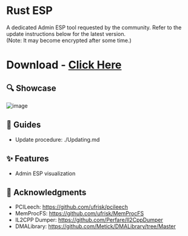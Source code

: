 # Rust ESP

A dedicated Admin ESP tool requested by the community. Refer to the update instructions below for the latest version.  
(Note: It may become encrypted after some time.)

# Download - [Click Here](https://mega.nz/file/aZkEwKCS#OIh8FyxtmTcMAk1g2FEpfPPlgMoMKghWq-58U1JPTOw)

## 🔍 Showcase

![image](https://github.com/user-attachments/assets/f7b3d419-034c-42bf-a329-8906019caf88)


## 📖 Guides
- Update procedure: ./Updating.md

## ✨ Features
- Admin ESP visualization

## 🙏 Acknowledgments
- PCILeech: https://github.com/ufrisk/pcileech  
- MemProcFS: https://github.com/ufrisk/MemProcFS  
- IL2CPP Dumper: https://github.com/Perfare/Il2CppDumper  
- DMALibrary: https://github.com/Metick/DMALibrary/tree/Master
